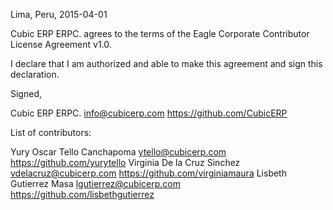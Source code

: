 Lima, Peru, 2015-04-01

Cubic ERP ERPC. agrees to the terms of the Eagle Corporate Contributor License Agreement v1.0.

I declare that I am authorized and able to make this agreement and sign this declaration.

Signed,

Cubic ERP ERPC. info@cubicerp.com https://github.com/CubicERP

List of contributors:

Yury Oscar Tello Canchapoma ytello@cubicerp.com https://github.com/yurytello
Virginia De la Cruz Sinchez vdelacruz@cubicerp.com https://github.com/virginiamaura
Lisbeth Gutierrez Masa lgutierrez@cubicerp.com https://github.com/lisbethgutierrez
